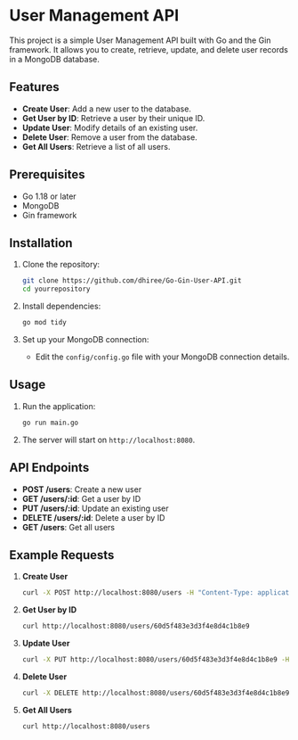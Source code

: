# User Management API

This project is a simple User Management API built with Go and the Gin framework. It allows you to create, retrieve, update, and delete user records in a MongoDB database.

## Features

- **Create User**: Add a new user to the database.
- **Get User by ID**: Retrieve a user by their unique ID.
- **Update User**: Modify details of an existing user.
- **Delete User**: Remove a user from the database.
- **Get All Users**: Retrieve a list of all users.

## Prerequisites

- Go 1.18 or later
- MongoDB
- Gin framework

## Installation

1. Clone the repository:

    ```bash
    git clone https://github.com/dhiree/Go-Gin-User-API.git
    cd yourrepository
    ```

2. Install dependencies:

    ```bash
    go mod tidy
    ```

3. Set up your MongoDB connection:

    - Edit the `config/config.go` file with your MongoDB connection details.

## Usage

1. Run the application:

    ```bash
    go run main.go
    ```

2. The server will start on `http://localhost:8080`.

## API Endpoints

- **POST /users**: Create a new user
- **GET /users/:id**: Get a user by ID
- **PUT /users/:id**: Update an existing user
- **DELETE /users/:id**: Delete a user by ID
- **GET /users**: Get all users

## Example Requests

1. **Create User**

    ```bash
    curl -X POST http://localhost:8080/users -H "Content-Type: application/json" -d '{"name": "Dheerendra Singh", "email": "bhandaridheere@gmail.com", "password": "password123"}'
    ```

2. **Get User by ID**

    ```bash
    curl http://localhost:8080/users/60d5f483e3d3f4e8d4c1b8e9
    ```

3. **Update User**

    ```bash
    curl -X PUT http://localhost:8080/users/60d5f483e3d3f4e8d4c1b8e9 -H "Content-Type: application/json" -d '{"name": "Dheerendra Singh"}'
    ```

4. **Delete User**

    ```bash
    curl -X DELETE http://localhost:8080/users/60d5f483e3d3f4e8d4c1b8e9
    ```

5. **Get All Users**

    ```bash
    curl http://localhost:8080/users
    ```

